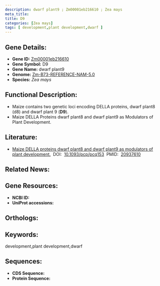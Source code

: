 ```yaml
---
description: dwarf plant9 ; Zm00001eb216610 ; Zea mays
meta_title:
title: D9
categories: [Zea mays]
tags: [ development,plant development,dwarf ]
---
```


## Gene Details:
- **Gene ID:**	[Zm00001eb216610]()
- **Gene Symbol:** D9
- **Gene Name:** dwarf plant9
- **Genome:** [Zm-B73-REFERENCE-NAM-5.0]()
- **Species:** *Zea mays*

## Functional Description:
   - Maize contains two genetic loci encoding DELLA proteins, dwarf plant8 (d8) and dwarf plant 9 (**D9**).
   - Maize DELLA Proteins dwarf plant8 and dwarf plant9 as Modulators of Plant Development.

## Literature:
   - [Maize DELLA proteins dwarf plant8 and dwarf plant9 as modulators of plant development.]( https://academic.oup.com/pcp/article/51/11/1854/1852338?login=true)&nbsp;&nbsp;DOI:&nbsp;&nbsp;[10.1093/pcp/pcq153](https://academic.oup.com/pcp/article/51/11/1854/1852338?login=true)&nbsp;&nbsp;PMID:&nbsp;&nbsp;[20937610](https://pubmed.ncbi.nlm.nih.gov/20937610/)

## Related News:

## Gene Resources:
- **NCBI ID:** [](https://www.ncbi.nlm.nih.gov/gene/?term=)
- **UniProt accessions:** [](https://www.uniprot.org/uniprotkb//entry)

## Orthologs:

## Keywords:
development,plant development,dwarf

## Sequences:
- **CDS Sequence:**
- **Protein Sequence:**
